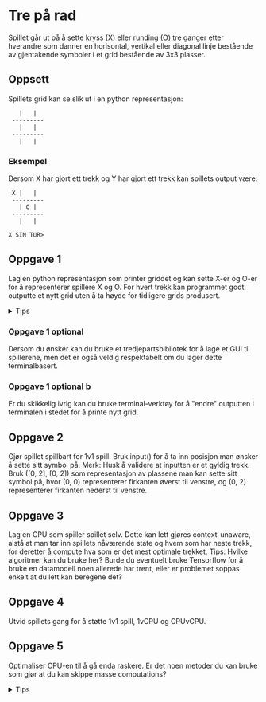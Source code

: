 # Tre på rad

Spillet går ut på å sette kryss (X) eller runding (O) tre ganger etter hverandre som danner en horisontal, vertikal eller diagonal linje bestående av gjentakende symboler i et grid bestående av 3x3 plasser.

## Oppsett

Spillets grid kan se slik ut i en python representasjon:

```
   |   |
 ---------
   |   |
 ---------
   |   | 
```

### Eksempel

Dersom X har gjort ett trekk og Y har gjort ett trekk kan spillets output være:

```
 X |   |
 ---------
   | O |
 ---------
   |   | 

X SIN TUR>
```

## Oppgave 1

Lag en python representasjon som printer griddet og kan sette X-er og O-er for å representerer spillere X og O.
For hvert trekk kan programmet godt outputte et nytt grid uten å ta høyde for tidligere grids produsert.

<details>
<summary>Tips</summary>
Tenk gjennom hvordan du burde representere et spill i datamodellen for å lettere støtte å gjøre oppgave 3.
</details>

### Oppgave 1 optional

Dersom du ønsker kan du bruke et tredjepartsbibliotek for å lage et GUI til spillerene, men det er også veldig respektabelt om du lager dette terminalbasert.

### Oppgave 1 optional b

Er du skikkelig ivrig kan du bruke terminal-verktøy for å "endre" outputten i terminalen i stedet for å printe nytt grid.

## Oppgave 2

Gjør spillet spillbart for 1v1 spill. Bruk input() for å ta inn posisjon man ønsker å sette sitt symbol på. Merk: Husk å validere at inputten er et gyldig trekk.
Bruk ([0, 2], [0, 2]) som representasjon av plassene man kan sette sitt symbol på, hvor (0, 0) representerer firkanten øverst til venstre, og (0, 2) representerer firkanten nederst til venstre.

## Oppgave 3

Lag en CPU som spiller spillet selv. Dette kan lett gjøres context-unaware, alstå at man tar inn spillets nåværende state og hvem som har neste trekk, for deretter å compute hva som er det mest optimale trekket.
Tips: Hvilke algoritmer kan du bruke her? Burde du eventuelt bruke Tensorflow for å bruke en datamodell noen allerede har trent, eller er problemet soppas enkelt at du lett kan beregene det?

## Oppgave 4

Utvid spillets gang for å støtte 1v1 spill, 1vCPU og CPUvCPU.

## Oppgave 5

Optimaliser CPU-en til å gå enda raskere. Er det noen metoder du kan bruke som gjør at du kan skippe masse computations?

<details>
<summary>Tips</summary>
A/B pruning.
</details>
